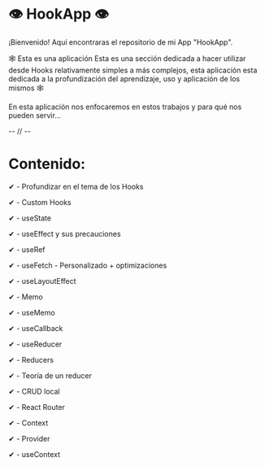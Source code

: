 # 👁 HookApp 👁

¡Bienvenido! Aquí encontraras el repositorio de mi App "HookApp".

🕸 Esta es una aplicación Esta es una sección dedicada a hacer utilizar desde Hooks relativamente simples a más complejos, esta aplicación esta dedicada a la profundización del aprendizaje, uso y aplicación de los mismos 🕸

En esta aplicación nos enfocaremos en estos trabajos y para qué nos pueden servir...

-- // --

# Contenido:

✔ - Profundizar en el tema de los Hooks

✔ - Custom Hooks

✔ - useState

✔ - useEffect y sus precauciones

✔ - useRef

✔ - useFetch - Personalizado + optimizaciones

✔ - useLayoutEffect

✔ - Memo

✔ - useMemo

✔ - useCallback

✔ - useReducer

✔ - Reducers

✔ - Teoría de un reducer

✔ - CRUD local

✔ - React Router

✔ - Context

✔ - Provider

✔ - useContext
